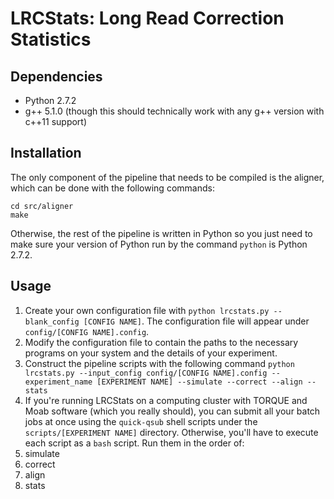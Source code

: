 # LRCStats: Long Read Correction Statistics #

## Dependencies ##
* Python 2.7.2
* g++ 5.1.0 (though this should technically work with any g++ version with c++11 support)

## Installation ##
The only component of the pipeline that needs to be compiled is the aligner, which can be done with the following commands:
```
cd src/aligner
make
```
Otherwise, the rest of the pipeline is written in Python so you just need to make sure your version of Python run by the command `python` is Python 2.7.2.

## Usage ##
1. Create your own configuration file with `python lrcstats.py --blank_config [CONFIG NAME]`. The configuration file will appear under `config/[CONFIG NAME].config`.
2. Modify the configuration file to contain the paths to the necessary programs on your system and the details of your experiment.
3. Construct the pipeline scripts with the following command
`
python lrcstats.py --input_config config/[CONFIG NAME].config --experiment_name [EXPERIMENT NAME] --simulate --correct --align --stats
`
4. If you're running LRCStats on a computing cluster with TORQUE and Moab software (which you really should), you can submit all your batch jobs at once using the `quick-qsub` shell scripts under the `scripts/[EXPERIMENT NAME]` directory. Otherwise, you'll have to execute each script as a `bash` script. Run them in the order of:
  1. simulate
  2. correct
  3. align
  4. stats
